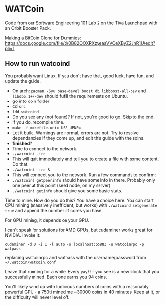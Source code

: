 # WATCoin
Code from our Software Engineering 101 Lab 2 on the Tiva Launchpad with an Orbit Booster Pack.

Making a BitCoin Clone for Dummies: https://docs.google.com/file/d/0B82OOXRXzyeaaVVCeXByZ2JnR1U/edit?pli=1


How to run watcoind
---
You probably want Linux. If you don't have that, good luck, have fun, and update the guide.

- On arch: `pacman -Syu base-devel boost db`.  `libboost-all-dev` and `libdb5.1++-dev` should fufill the requirements on Ubuntu.
- go into coin folder
- cd `src`
- `ldd watcoind`
- Do you see any (not found)? If not, you're good to go. Skip to the end.
- If you do, recompile time.
- `make -f makefile.unix USE_UPNP=-`
- Let it build. Warnings are normal, errors are not. Try to resolve dependancies if they come up, and edit this guide with the solns.
- **finished**?
- Time to connect to the network.
- `./watcoind -irc`
- This will quit immediately and tell you to create a file with some content. Do that.
- `./watcoind -irc &`
- This will connect you to the network. Run a few commands to confirm:
- `./watcoind getpeerinfo` should have some info in there. Probably only one peer at this point (seed node, on my server)
- `./watcoind getinfo` should give you some basic stats.

Time to mine. How do you do this?
You have a choice here. You can start CPU mining (massively inefficient, but works) with `./watcoind setgenerate true` and append the number of cores you have.

For GPU mining, it depends on your GPU.

I can't speak for solutions for AMD GPUs, but cudaminer works great for NVIDIA.
Invoke it:

`cudaminer -d 0 -i 1 -l auto -o localhost:55883 -u watcoinrpc -p watpass`

replacing watcoinrpc and watpass with the username/password from `~/.watcoin/watcoin.conf`

Leave that running for a while. Every `yay!!!` you see is a new block that you successfully mined. Each one earns you 94 coins.

You'll likely wind up with ludicrous numbers of coins with a reasonably powerful GPU - a 750ti mined me ~30000 coins in 40 minutes. Keep at it, or the difficulty will never level off.

